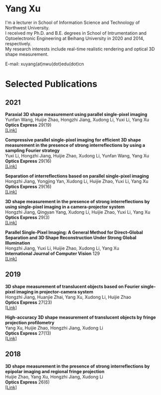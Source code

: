 # Yang Xu

I'm a lecturer in School of Information Science and Technology of Northwest University.  
I received my Ph.D. and B.E. degrees in School of Intrumentation and Optoelectronic Engineering at Beihang University in 2020 and 2014, respectively.  
My research interests include real-time realistic rendering and optical 3D shape measurement.

E-mail: xuyang(at)nwu(dot)edu(dot)cn

# Selected Publications
## 2021
**Paraxial 3D shape measurement using parallel single-pixel imaging**  
Yunfan Wang, Huijie Zhao, Hongzhi Jiang, Xudong Li, Yuxi Li, Yang Xu  
**Optics Express** 29(19)    
[[Link]](https://doi.org/10.1364/OE.435470)

**Compressive parallel single-pixel imaging for efficient 3D shape measurement in the presence of strong interreflections by using a sampling Fourier strategy**  
Yuxi Li, Hongzhi Jiang, Huijie Zhao, Xudong Li, Yunfan Wang, Yang Xu  
**Optics Express** 29(16)  
[[Link]](https://doi.org/10.1364/OE.433118)

**Separation of interreflections based on parallel single-pixel imaging**  
Hongzhi Jiang, Yongjing Yan, Xudong Li, Huijie Zhao, Yuxi Li, Yang Xu  
**Optics Express** 29(16)  
[[Link]](https://doi.org/10.1364/OE.424777)

**3D shape measurement in the presence of strong interreflections by using single-pixel imaging in a camera-projector system**  
Hongzhi Jiang, Qingyan Yang, Xudong Li, Huijie Zhao, Yuxi Li, Yang Xu  
**Optics Express** 29(3)  
[[Link]](https://doi.org/10.1364/OE.415296)

**Parallel Single-Pixel Imaging: A General Method for Direct–Global Separation and 3D Shape Reconstruction Under Strong Global Illumination**  
Hongzhi Jiang, Yuxi Li, Huijie Zhao, Xudong Li, Yang Xu  
**International Journal of Computer Vision** 129  
[[Link]](https://doi.org/10.1007/s11263-020-01413-z)

## 2019
**3D shape measurement of translucent objects based on Fourier single-pixel imaging in projector-camera system**  
Hongzhi Jiang, Huanjie Zhai, Yang Xu, Xudong Li, Huijie Zhao  
**Optics Express** 27(23)  
[[Link]](https://doi.org/10.1364/OE.27.033564)

**High-accuracy 3D shape measurement of translucent objects by fringe projection profilometry**  
Yang Xu, Huijie Zhao, Hongzhi Jiang, Xudong Li  
**Optics Express** 27(13)  
[[Link]](https://doi.org/10.1364/OE.27.018421)

## 2018
**3D shape measurement in the presence of strong interreflections by epipolar imaging and regional fringe projection**  
Huijie Zhao, Yang Xu, Hongzhi Jiang, Xudong Li  
**Optics Express** 26(6)  
[[Link]](https://doi.org/10.1364/OE.26.007117)
